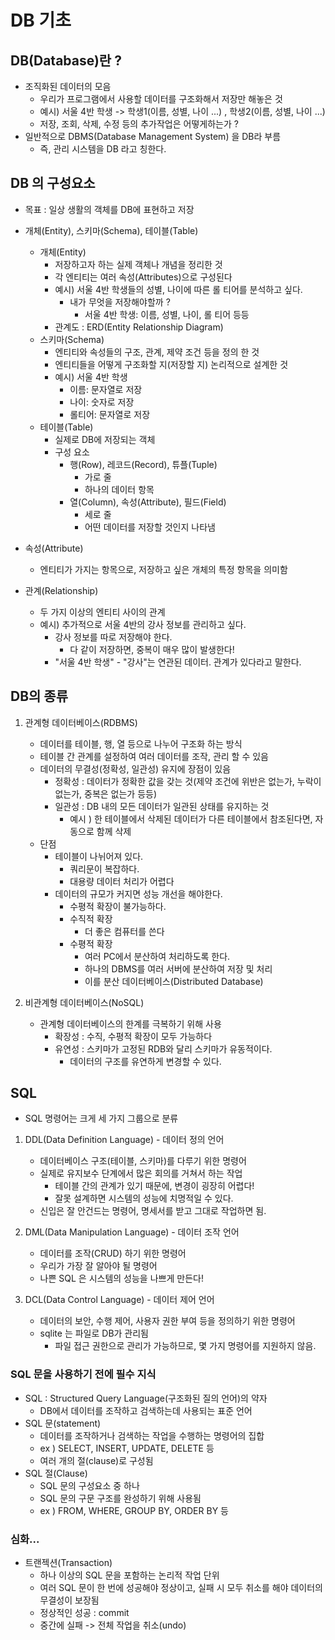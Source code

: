 # DB 기초


## DB(Database)란 ?

- 조직화된 데이터의 모음
  - 우리가 프로그램에서 사용할 데이터를 구조화해서 저장만 해놓은 것
  - 예시) 서울 4반 학생 -> 학생1(이름, 성별, 나이 ...) , 학생2(이름, 성별, 나이 ...) 
  - 저장, 조회, 삭제, 수정 등의 추가작업은 어떻게하는가 ?
- 일반적으로 DBMS(Database Management System) 을 DB라 부름
  - 즉, 관리 시스템을 DB 라고 칭한다.

## DB 의 구성요소
- 목표 : 일상 생활의 객체를 DB에 표현하고 저장

- 개체(Entity), 스키마(Schema), 테이블(Table)
  - 개체(Entity)
    - 저장하고자 하는 실제 객체나 개념을 정리한 것
    - 각 엔티티는 여러 속성(Attributes)으로 구성된다
    - 예시) 서울 4반 학생들의 성별, 나이에 따른 롤 티어를 분석하고 싶다.
      - 내가 무엇을 저장해야할까 ?
        - 서울 4반 학생: 이름, 성별, 나이, 롤 티어 등등
    - 관계도 : ERD(Entity Relationship Diagram)
  - 스키마(Schema)
    - 엔티티와 속성들의 구조, 관계, 제약 조건 등을 정의 한 것
    - 엔티티들을 어떻게 구조화할 지(저장할 지) 논리적으로 설계한 것
    - 예시) 서울 4반 학생
      - 이름: 문자열로 저장
      - 나이: 숫자로 저장
      - 롤티어: 문자열로 저장
  - 테이블(Table)
    - 실제로 DB에 저장되는 객체
    - 구성 요소
      - 행(Row), 레코드(Record), 튜플(Tuple)
        - 가로 줄
        - 하나의 데이터 항목
      - 열(Column), 속성(Attribute), 필드(Field)
        - 세로 줄
        - 어떤 데이터를 저장할 것인지 나타냄
- 속성(Attribute)
  - 엔티티가 가지는 항목으로, 저장하고 싶은 개체의 특정 항목을 의미함
- 관계(Relationship)
  - 두 가지 이상의 엔티티 사이의 관계
  - 예시) 추가적으로 서울 4반의 강사 정보를 관리하고 싶다.
    - 강사 정보를 따로 저장해야 한다.
      - 다 같이 저장하면, 중복이 매우 많이 발생한다!
    - "서울 4반 학생" - "강사"는 연관된 데이터. 관계가 있다라고 말한다.

## DB의 종류

1. 관계형 데이터베이스(RDBMS)
    - 데이터를 테이블, 행, 열 등으로 나누어 구조화 하는 방식
    - 테이블 간 관계를 설정하여 여러 데이터를 조작, 관리 할 수 있음
    - 데이터의 무결성(정확성, 일관성) 유지에 장점이 있음
        - 정확성 : 데이터가 정확한 값을 갖는 것(제약 조건에 위반은 없는가, 누락이 없는가, 중복은 없는가 등등)
        - 일관성 : DB 내의 모든 데이터가 일관된 상태를 유지하는 것
            - 예시 ) 한 테이블에서 삭제된 데이터가 다른 테이블에서 참조된다면, 자동으로 함께 삭제
    - 단점
        - 테이블이 나뉘어져 있다.
            - 쿼리문이 복잡하다.
            - 대용량 데이터 처리가 어렵다
        - 데이터의 규모가 커지면 성능 개선을 해야한다.
            - 수평적 확장이 불가능하다.
            - 수직적 확장
                - 더 좋은 컴퓨터를 쓴다
            - 수평적 확장
                - 여러 PC에서 분산하여 처리하도록 한다.
                - 하나의 DBMS를 여러 서버에 분산하여 저장 및 처리
                - 이를 분산 데이터베이스(Distributed Database)



2. 비관계형 데이터베이스(NoSQL)

    - 관계형 데이터베이스의 한계를 극복하기 위해 사용
        - 확장성 : 수직, 수평적 확장이 모두 가능하다
        - 유연성 : 스키마가 고정된 RDB와 달리 스키마가 유동적이다.
            - 데이터의 구조를 유연하게 변경할 수 있다.


## SQL

- SQL 명령어는 크게 세 가지 그룹으로 분류

1. DDL(Data Definition Language) - 데이터 정의 언어
    - 데이터베이스 구조(테이블, 스키마)를 다루기 위한 명령어
    - 실제로 유지보수 단계에서 많은 회의를 거쳐서 하는 작업
        - 테이블 간의 관계가 있기 때문에, 변경이 굉장히 어렵다!
        - 잘못 설계하면 시스템의 성능에 치명적일 수 있다.
    - 신입은 잘 안건드는 명령어, 명세서를 받고 그대로 작업하면 됨.

2. DML(Data Manipulation Language) - 데이터 조작 언어
    - 데이터를 조작(CRUD) 하기 위한 명령어
    - 우리가 가장 잘 알아야 될 명령어
    - 나쁜 SQL 은 시스템의 성능을 나쁘게 만든다!

3. DCL(Data Control Language) - 데이터 제어 언어
    - 데이터의 보안, 수행 제어, 사용자 권한 부여 등을 정의하기 위한 명령어
    - sqlite 는 파일로 DB가 관리됨
        - 파일 접근 권한으로 관리가 가능하므로, 몇 가지 명령어를 지원하지 않음.
    
### SQL 문을 사용하기 전에 필수 지식

- SQL : Structured Query Language(구조화된 질의 언어)의 약자
    - DB에서 데이터를 조작하고 검색하는데 사용되는 표준 언어
- SQL 문(statement)
    - 데이터를 조작하거나 검색하는 작업을 수행하는 명령어의 집합
    - ex ) SELECT, INSERT, UPDATE, DELETE 등
    - 여러 개의 절(clause)로 구성됨
- SQL 절(Clause)
    - SQL 문의 구성요소 중 하나
    - SQL 문의 구문 구조를 완성하기 위해 사용됨
    - ex ) FROM, WHERE, GROUP BY, ORDER BY 등

### 심화...

- 트랜젝션(Transaction)
    - 하나 이상의 SQL 문을 포함하는 논리적 작업 단위
    - 여러 SQL 문이 한 번에 성공해야 정상이고, 실패 시 모두 취소를 해야 데이터의 무결성이 보장됨
    - 정상적인 성공 : commit
    - 중간에 실패 -> 전체 작업을 취소(undo)
